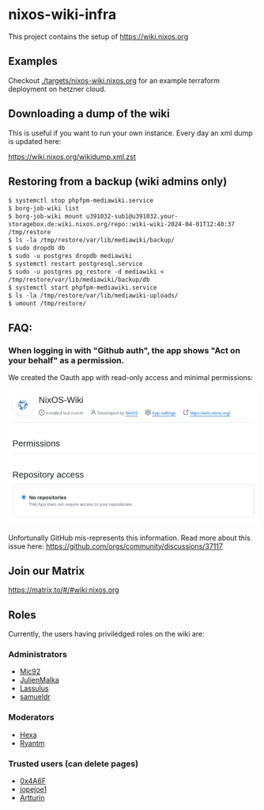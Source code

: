 # nixos-wiki-infra

This project contains the setup of https://wiki.nixos.org

## Examples

Checkout [./targets/nixos-wiki.nixos.org]() for an example terraform deployment on hetzner cloud.

## Downloading a dump of the wiki

This is useful if you want to run your own instance.
Every day an xml dump is updated here:

https://wiki.nixos.org/wikidump.xml.zst

## Restoring from a backup (wiki admins only)

```
$ systemctl stop phpfpm-mediawiki.service
$ borg-job-wiki list
$ borg-job-wiki mount u391032-sub1@u391032.your-storagebox.de:wiki.nixos.org/repo::wiki-wiki-2024-04-01T12:40:37 /tmp/restore
$ ls -la /tmp/restore/var/lib/mediawiki/backup/
$ sudo dropdb db
$ sudo -u postgres dropdb mediawiki
$ systemctl restart postgresql.service
$ sudo -u postgres pg_restore -d mediawiki < /tmp/restore/var/lib/mediawiki/backup/db
$ systemctl start phpfpm-mediawiki.service
$ ls -la /tmp/restore/var/lib/mediawiki-uploads/
$ umount /tmp/restore/
```

## FAQ:

### When logging in with "Github auth", the app shows "Act on your behalf" as a permission.

We created the Oauth app with read-only access and minimal permissions:

![](./oauth-permissions.png)

Unfortunally GitHub mis-represents this information.
Read more about this issue here: https://github.com/orgs/community/discussions/37117

## Join our Matrix

https://matrix.to/#/#wiki:nixos.org


## Roles

Currently, the users having priviledged roles on the wiki are:

### Administrators
- [Mic92](https://github.com/Mic92/)
- [JulienMalka](https://github.com/JulienMalka)
- [Lassulus](https://github.com/lassulus/)
- [samueldr](https://github.com/samueldr/)

### Moderators
- [Hexa](https://github.com/mweinelt)
- [Ryantm](https://github.com/ryantm/)

### Trusted users (can delete pages)
- [0x4A6F](https://github.com/0x4A6F)
- [jopejoe1](https://github.com/jopejoe1)
- [Artturin](https://github.com/Artturin)
